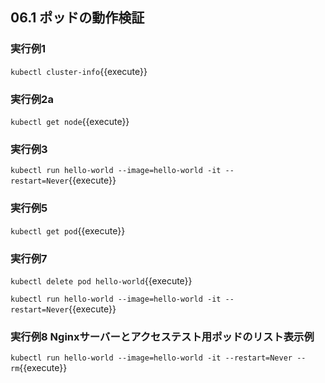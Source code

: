 
## 06.1 ポッドの動作検証 


### 実行例1

`kubectl cluster-info`{{execute}}

### 実行例2a

`kubectl get node`{{execute}}


### 実行例3

`kubectl run hello-world --image=hello-world -it --restart=Never`{{execute}}

### 実行例5

`kubectl get pod`{{execute}}

### 実行例7

`kubectl delete pod hello-world`{{execute}}

`kubectl run hello-world --image=hello-world -it --restart=Never`{{execute}}

### 実行例8 Nginxサーバーとアクセステスト用ポッドのリスト表示例

`kubectl run hello-world --image=hello-world -it --restart=Never --rm`{{execute}}
